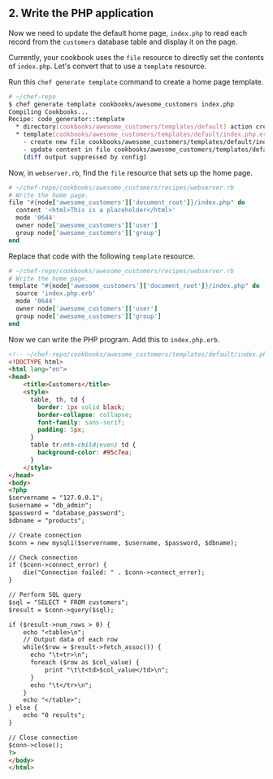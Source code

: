## 2. Write the PHP application

Now we need to update the default home page, <code class="file-path">index.php</code> to read each record from the `customers` database table and display it on the page.

Currently, your cookbook uses the `file` resource to directly set the contents of <code class="file-path">index.php</code>. Let's convert that to use a `template` resource.

Run this `chef generate template` command to create a home page template.

```bash
# ~/chef-repo
$ chef generate template cookbooks/awesome_customers index.php
Compiling Cookbooks...
Recipe: code_generator::template
  * directory[cookbooks/awesome_customers/templates/default] action create (up to date)
  * template[cookbooks/awesome_customers/templates/default/index.php.erb] action create
    - create new file cookbooks/awesome_customers/templates/default/index.php.erb
    - update content in file cookbooks/awesome_customers/templates/default/index.php.erb from none to e3b0c4
    (diff output suppressed by config)
```

Now, in <code class="file-path">webserver.rb</code>, find the `file` resource that sets up the home page.

```ruby
# ~/chef-repo/cookbooks/awesome_customers/recipes/webserver.rb
# Write the home page.
file "#{node['awesome_customers']['document_root']}/index.php" do
  content '<html>This is a placeholder</html>'
  mode '0644'
  owner node['awesome_customers']['user']
  group node['awesome_customers']['group']
end
```

Replace that code with the following `template` resource.

```ruby
# ~/chef-repo/cookbooks/awesome_customers/recipes/webserver.rb
# Write the home page.
template "#{node['awesome_customers']['document_root']}/index.php" do
  source 'index.php.erb'
  mode '0644'
  owner node['awesome_customers']['user']
  group node['awesome_customers']['group']
end
```

Now we can write the PHP program. Add this to <code class="file-path">index.php.erb</code>.

```html
<!-- ~/chef-repo/cookbooks/awesome_customers/templates/default/index.php.erb -->
<!DOCTYPE html>
<html lang="en">
<head>
    <title>Customers</title>
    <style>
      table, th, td {
        border: 1px solid black;
        border-collapse: collapse;
        font-family: sans-serif;
        padding: 5px;
      }
      table tr:nth-child(even) td {
        background-color: #95c7ea;
      }
    </style>
</head>
<body>
<?php
$servername = "127.0.0.1";
$username = "db_admin";
$password = "database_password";
$dbname = "products";

// Create connection
$conn = new mysqli($servername, $username, $password, $dbname);

// Check connection
if ($conn->connect_error) {
    die("Connection failed: " . $conn->connect_error);
}

// Perform SQL query
$sql = "SELECT * FROM customers";
$result = $conn->query($sql);

if ($result->num_rows > 0) {
    echo "<table>\n";
    // Output data of each row
    while($row = $result->fetch_assoc()) {
      echo "\t<tr>\n";
      foreach ($row as $col_value) {
          print "\t\t<td>$col_value</td>\n";
      }
      echo "\t</tr>\n";
    }
    echo "</table>";
} else {
    echo "0 results";
}

// Close connection
$conn->close();
?>
</body>
</html>
```
